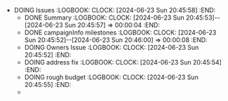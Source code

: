 - DOING Issues
  :LOGBOOK:
  CLOCK: [2024-06-23 Sun 20:45:58]
  :END:
	- DONE Summary
	  :LOGBOOK:
	  CLOCK: [2024-06-23 Sun 20:45:53]--[2024-06-23 Sun 20:45:57] =>  00:00:04
	  :END:
	- DONE campaignInfo milestones
	  :LOGBOOK:
	  CLOCK: [2024-06-23 Sun 20:45:52]--[2024-06-23 Sun 20:46:00] =>  00:00:08
	  :END:
	- DOING Owners Issue
	  :LOGBOOK:
	  CLOCK: [2024-06-23 Sun 20:45:52]
	  :END:
	- DOING address fix
	  :LOGBOOK:
	  CLOCK: [2024-06-23 Sun 20:45:54]
	  :END:
	- DOING rough budget
	  :LOGBOOK:
	  CLOCK: [2024-06-23 Sun 20:45:55]
	  :END:
	-
